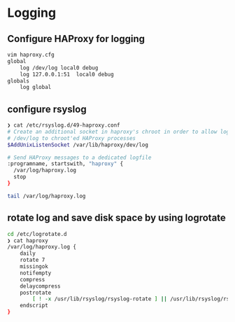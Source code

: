 # Logging

## Configure HAProxy for logging
```bash
vim haproxy.cfg
global
    log /dev/log local0 debug
    log 127.0.0.1:51  local0 debug
globals
    log global
```

## configure rsyslog

```bash
❯ cat /etc/rsyslog.d/49-haproxy.conf
# Create an additional socket in haproxy's chroot in order to allow logging via
# /dev/log to chroot'ed HAProxy processes
$AddUnixListenSocket /var/lib/haproxy/dev/log

# Send HAProxy messages to a dedicated logfile
:programname, startswith, "haproxy" {
  /var/log/haproxy.log
  stop
}
```

```bash
tail /var/log/haproxy.log
```

## rotate log and save disk space by using logrotate

```bash
cd /etc/logrotate.d
❯ cat haproxy
/var/log/haproxy.log {
    daily
    rotate 7
    missingok
    notifempty
    compress
    delaycompress
    postrotate
        [ ! -x /usr/lib/rsyslog/rsyslog-rotate ] || /usr/lib/rsyslog/rsyslog-rotate
    endscript
}
```
